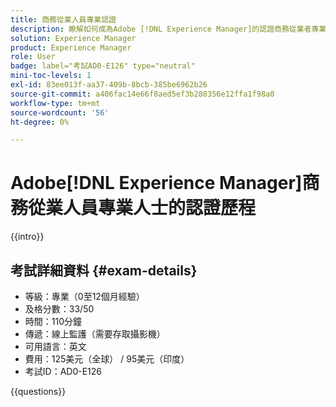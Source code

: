 ```yaml
---
title: 商務從業人員專業認證
description: 瞭解如何成為Adobe [!DNL Experience Manager]的認證商務從業者專業人員。
solution: Experience Manager
product: Experience Manager
role: User
badge: label="考試AD0-E126" type="neutral"
mini-toc-levels: 1
exl-id: 83ee013f-aa37-409b-8bcb-385be6962b26
source-git-commit: a406fac14e66f8aed5ef3b288356e12ffa1f98a0
workflow-type: tm+mt
source-wordcount: '56'
ht-degree: 0%

---
```


# Adobe[!DNL Experience Manager]商務從業人員專業人士的認證歷程

{{intro}}

## 考試詳細資料 {#exam-details}

* 等級：專業（0至12個月經驗）
* 及格分數：33/50
* 時間：110分鐘
* 傳遞：線上監護（需要存取攝影機）
* 可用語言：英文
* 費用：125美元（全球） / 95美元（印度）
* 考試ID：AD0-E126

{{questions}}
